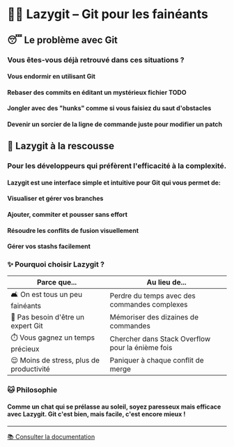 # 🧙‍♂️ Lazygit – Git pour les fainéants
## 😴 Le problème avec Git
###  Vous êtes-vous déjà retrouvé dans ces situations ?
#### Vous endormir en utilisant Git
#### Rebaser des commits en éditant un mystérieux fichier TODO
#### Jongler avec des "hunks" comme si vous faisiez du saut d'obstacles
#### Devenir un sorcier de la ligne de commande juste pour modifier un patch

## 🚀 Lazygit à la rescousse
### Pour les développeurs qui préfèrent l'efficacité à la complexité.

#### Lazygit est une interface simple et intuitive pour Git qui vous permet de:
#### Visualiser et gérer vos branches
#### Ajouter, commiter et pousser sans effort
#### Résoudre les conflits de fusion visuellement
#### Gérer vos stashs facilement

### ✨ Pourquoi choisir Lazygit ?
| Parce que... | Au lieu de... |
|--------------|---------------|
| 🛋️ On est tous un peu fainéants | Perdre du temps avec des commandes complexes |
| 🧠 Pas besoin d'être un expert Git | Mémoriser des dizaines de commandes |
| ⏱️ Vous gagnez un temps précieux | Chercher dans Stack Overflow pour la énième fois |
| 😌 Moins de stress, plus de productivité | Paniquer à chaque conflit de merge |


### 🐱 Philosophie
#### Comme un chat qui se prélasse au soleil, soyez paresseux mais efficace avec Lazygit. Git c'est bien, mais facile, c'est encore mieux !

---

[📚 Consulter la documentation ](https://simplon-hdf.github.io/cheatsheet-lazygit-P5/)